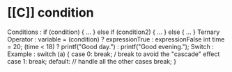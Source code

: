# [[C]] condition
Conditions : 
		if (condition) { ... } else if (condition2) { ... } else { ... }
		Ternary Operator : 
			variable = (condition) ? expressionTrue : expressionFalse
			int time = 20; (time < 18) ? printf("Good day.") : printf("Good evening.");
		Switch : 
			Example : 
				switch (a) {
				  case 0:
				    break;  / break to avoid the "cascade" effect
				  case 1:
				    break;
				  default: // handle all the other cases
				    break;
				}

